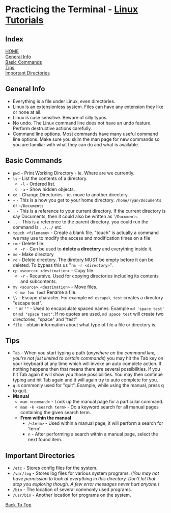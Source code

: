 # Practicing the Terminal - [Linux Tutorials](https://ryanstutorials.net/linuxtutorial)

## Index

[HOME](../README.md)  
[General Info](#general-info)  
[Basic Commands](#basic-commands)  
[Tips](#tips)  
[Important Directories](#important-directories)  

## General Info

- Everything is a file under Linux, even directories.
- Linux is an extensionless system. Files can have any extension they like or none at all.
- Linux is case sensitive. Beware of silly typos.
- No undo. The Linux command line does not have an undo feature. Perform destructive actions carefully.
- Command line options. Most commands have many useful command line options. Make sure you skim the man page for new commands so you are familiar with what they can do and what is available.

## Basic Commands

- `pwd` - Print Working Directory - ie. Where are we currently.
- `ls` - List the contents of a directory.
  - `-l` - Ordered list.
  - `-a` - Show hidden objects.
- `cd` - Change Directories - ie. move to another directory.
- `~` - This is a how you get to your home directory. `/home/ryan/Documents` or `~/Documents`
- `.` - This is a reference to your current directory. If the current directory is say Documents, then it could also be written as '`/Documents`
- `..` - This is a reference to the parent directory. you could run the command ls `../../` etc.
- `touch <filename>` - Create a blank file. "touch" is actually a command we may use to modify the access and modification times on a file
- `rm` - Delete file.
  - `-r` - Can be used to **delete a directory** and everything inside it.
- `md` - Make directory
- `rd` - Delete directory. The diretory MUST be empty before it can be deleted.  To bypass this us "`rm -r <directory>`".
- `cp <source> <destination>` - Copy file.
  - `-r` - Recursive.  Used for copying directories including its contents and subcontents.
- `mv <source> <destination>` - Move files.
  - `mv foo foo2` Rename a file.
- `\\` - Escape character.  For example `md escape\ test` creates a directory "escape test".
- `''` or `""` - Used to encapsulate spaced names.  Example `md 'space test'` or `md "space test"`. If no quotes are used, `md space test` will create two directories, "space" and "test"
- `file` - obtain information about what type of file a file or directory is.

## Tips

- `Tab` - When you start typing a path (_anywhere on the command line, you're not just limited to certain commands_) you may hit the Tab key on your keyboard at any time which will invoke an auto complete action. If nothing happens then that means there are several possibilities. If you hit Tab again it will show you those possibilities. You may then continue typing and hit Tab again and it will again try to auto complete for you.
- `q` is commonly used for "quit". Example, while using the manual, press q to quit.
- **Manual**
  - `man <command>` - Look up the manual page for a particular command.
  - `man -k <search term>` - Do a keyword search for all manual pages containing the given search term.
  - **From within the manual**
    - `/<term>` - Used within a manual page, it will perform a search for 'term'
    - `n` - After performing a search within a manual page, select the next found item.

## Important Directories

- `/etc` - Stores config files for the system.
- `/var/log` - Stores log files for various system programs. (_You may not have permission to look at everything in this directory. Don't let that stop you exploring though. A few error messages never hurt anyone._)
- `/bin` - The location of several commonly used programs.
- `/usr/bin` - Another location for programs on the system.

[Back To Top](#practicing-the-terminal---linux-tutorials)
